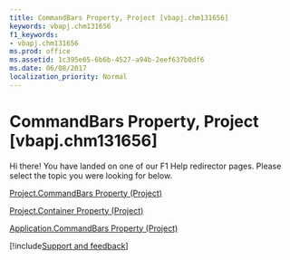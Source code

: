 ```yaml
---
title: CommandBars Property, Project [vbapj.chm131656]
keywords: vbapj.chm131656
f1_keywords:
- vbapj.chm131656
ms.prod: office
ms.assetid: 1c395e65-6b6b-4527-a94b-2eef637b0df6
ms.date: 06/08/2017
localization_priority: Normal
---
```



# CommandBars Property, Project [vbapj.chm131656]

Hi there! You have landed on one of our F1 Help redirector pages. Please select the topic you were looking for below.

[Project.CommandBars Property (Project)](https://msdn.microsoft.com/library/8b987a76-0aa4-537b-871b-ad36338b2b4e%28Office.15%29.aspx)

[Project.Container Property (Project)](https://msdn.microsoft.com/library/34969587-b74d-3425-0f4f-af7d90221b10%28Office.15%29.aspx)

[Application.CommandBars Property (Project)](https://msdn.microsoft.com/library/80f57057-9bb3-018b-0e45-fd1423368091%28Office.15%29.aspx)

[!include[Support and feedback](~/includes/feedback-boilerplate.md)]